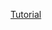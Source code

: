 [Tutorial](https://dev.to/nilmadhabmondal/lets-develop-an-e-commerce-application-from-scratch-using-java-and-spring-28go)